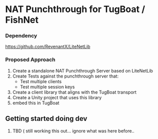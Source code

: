 # NAT Punchthrough for TugBoat / FishNet

### Dependency
https://github.com/RevenantX/LiteNetLib
### Proposed Approach

1. Create a standalone NAT Punchthrough Server based on LiteNetLib
1. Create Tests against the punchthrough server that:
	- Test multiple clients
	- Test multiple session keys
1. Create a client library that aligns with the TugBoat transport
1. Create a Unity project that uses this library
1. embed this in TugBoat


## Getting started doing dev

1. TBD ( still working this out... ignore what was here before..
